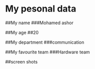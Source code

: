 # My pesonal data

##My name
###Mohamed ashor

##My age
##20

##My department
###communication

##My favourite team
###Hardware team 

##screen shots
